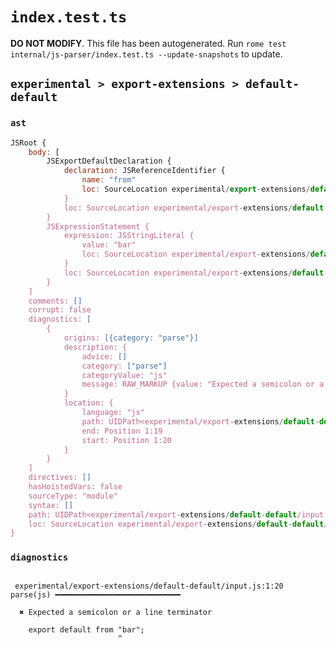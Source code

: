 # `index.test.ts`

**DO NOT MODIFY**. This file has been autogenerated. Run `rome test internal/js-parser/index.test.ts --update-snapshots` to update.

## `experimental > export-extensions > default-default`

### `ast`

```javascript
JSRoot {
	body: [
		JSExportDefaultDeclaration {
			declaration: JSReferenceIdentifier {
				name: "from"
				loc: SourceLocation experimental/export-extensions/default-default/input.js 1:15-1:19 (from)
			}
			loc: SourceLocation experimental/export-extensions/default-default/input.js 1:0-1:19
		}
		JSExpressionStatement {
			expression: JSStringLiteral {
				value: "bar"
				loc: SourceLocation experimental/export-extensions/default-default/input.js 1:20-1:25
			}
			loc: SourceLocation experimental/export-extensions/default-default/input.js 1:20-1:26
		}
	]
	comments: []
	corrupt: false
	diagnostics: [
		{
			origins: [{category: "parse"}]
			description: {
				advice: []
				category: ["parse"]
				categoryValue: "js"
				message: RAW_MARKUP {value: "Expected a semicolon or a line terminator"}
			}
			location: {
				language: "js"
				path: UIDPath<experimental/export-extensions/default-default/input.js>
				end: Position 1:19
				start: Position 1:20
			}
		}
	]
	directives: []
	hasHoistedVars: false
	sourceType: "module"
	syntax: []
	path: UIDPath<experimental/export-extensions/default-default/input.js>
	loc: SourceLocation experimental/export-extensions/default-default/input.js 1:0-1:26
}
```

### `diagnostics`

```

 experimental/export-extensions/default-default/input.js:1:20 parse(js) ━━━━━━━━━━━━━━━━━━━━━━━━━━━━

  ✖ Expected a semicolon or a line terminator

    export default from "bar";
                        ^


```
